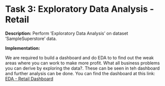 # Task 3: Exploratory Data Analysis - Retail

**Description:**
Perform ‘Exploratory Data Analysis’ on dataset ‘SampleSuperstore’ data.

**Implementation:**

We are required to build a dashboard and do EDA to to find out the weak areas where you can work to make more profit. What all business problems you can derive by exploring the data?. 
These can be seen in teh dashboard and further analysis can be done. 
You can find the dashboard at this link: [EDA - Retail Dashboard](https://app.powerbi.com/view?r=eyJrIjoiMmM3Mjk5OTYtZGFhZi00Y2NmLTg5YzEtMGI5NTU3NWRlODY5IiwidCI6ImZhNDYzMGI5LTY1YjEtNDY1ZC05ZDcxLTJkNmY5Y2I4NWE4YiIsImMiOjl9 "EDA Retail dashboard")
